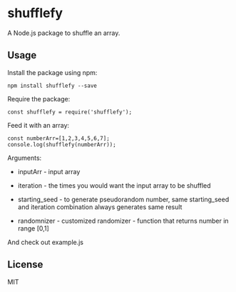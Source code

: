 # shufflefy
A Node.js package to shuffle an array.

## Usage

Install the package using npm:

    npm install shufflefy --save

Require the package:

	const shufflefy = require('shufflefy');

Feed it with an array:

	const numberArr=[1,2,3,4,5,6,7];
	console.log(shufflefy(numberArr));

Arguments:

+ inputArr - input array

+ iteration - the times you would want the input array to be shuffled

+ starting_seed - to generate pseudorandom number, same starting_seed and iteration combination always generates same result

+ randomnizer - customized randomizer - function that returns number in range [0,1]

And check out example.js

## License

MIT